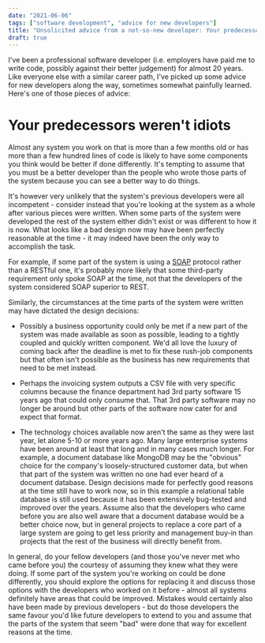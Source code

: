 ```yaml
---
date: "2021-06-06"
tags: ["software development", "advice for new developers"]
title: "Unsolicited advice from a not-so-new developer: Your predecessors weren't idiots"
draft: true
---
```


I've been a professional software developer (i.e. employers have paid me to write code, possibly against their better judgement) for almost 20 years. Like everyone else with a similar career path, I've picked up some advice for new developers along the way, sometimes somewhat painfully learned. Here's one of those pieces of advice:

# Your predecessors weren't idiots

Almost any system you work on that is more than a few months old or has more than a few hundred lines of code is likely to have some components you think would be better if done differently. It's tempting to assume that you must be a better developer than the people who wrote those parts of the system because you can see a better way to do things. 

It's however very unlikely that the system's previous developers were all incompetent - consider instead that you're looking at the system as a whole after various pieces were written. When some parts of the system were developed the rest of the system either didn't exist or was different to how it is now. What looks like a bad design now may have been perfectly reasonable at the time - it may indeed have been the only way to accomplish the task. 

For example, if some part of the system is using a [SOAP](https://en.wikipedia.org/wiki/SOAP) protocol rather than a RESTful one, it's probably more likely that some third-party requirement only spoke SOAP at the time, not that the developers of the system considered SOAP superior to REST.

Similarly, the circumstances at the time parts of the system were written may have dictated the design decisions:

* Possibly a business opportunity could only be met if a new part of the system was made available as soon as possible, leading to a tightly coupled and quickly written component. We'd all love the luxury of coming back after the deadline is met to fix these rush-job components but that often isn't possible as the business has new requirements that need to be met instead.

* Perhaps the invoicing system outputs a CSV file with very specific columns because the finance department had 3rd party software 15 years ago that could only consume that. That 3rd party software may no longer be around but other parts of the software now cater for and expect that format.

* The technology choices available now aren't the same as they were last year, let alone 5-10 or more years ago. Many large enterprise systems have been around at least that long and in many cases much longer. For example, a document database like MongoDB may be the "obvious" choice for the company's loosely-structured customer data, but when that part of the system was written no one had ever heard of a document database. Design decisions made for perfectly good reasons at the time still have to work now, so in this example a relational table database is still used because it has been extensively bug-tested and improved over the years. Assume also that the developers who came before you are also well aware that a document database would be a better choice now, but in general projects to replace a core part of a large system are going to get less priority and management buy-in than projects that the rest of the business will directly benefit from.

In general, do your fellow developers (and those you've never met who came before you) the courtesy of assuming they knew what they were doing. If some part of the system you're working on could be done differently, you should explore the options for replacing it and discuss those options with the developers who worked on it before - almost all systems definitely have areas that could be improved. Mistakes would certainly also have been made by previous developers - but do those developers the same favour you'd like future developers to extend to you and assume that the parts of the system that seem "bad" were done that way for excellent reasons at the time.
